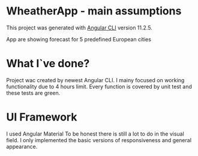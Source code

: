 # WheatherApp - main assumptions

This project was generated with [Angular CLI](https://github.com/angular/angular-cli) version 11.2.5.

App are showing forecast for 5 predefined European cities 

# What I`ve done?

Project wac created by newest Angular CLI.
I mainy focused on working functionality due to 4 hours limit.
Every function is covered by unit test and these tests are green.

# UI Framework
I used Angular Material 
To be honest there is still a lot to do in the visual field. I only implemented the basic versions of responsiveness and general appearance.


